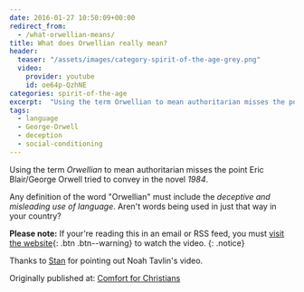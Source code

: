 ```yaml
---
date: 2016-01-27 10:50:09+00:00
redirect_from: 
  - /what-orwellian-means/
title: What does Orwellian really mean?
header:
  teaser: "/assets/images/category-spirit-of-the-age-grey.png"
  video:
    provider: youtube
    id: oe64p-QzhNE
categories: spirit-of-the-age
excerpt:  "Using the term Orwellian to mean authoritarian misses the point.  Any definition of the word must include deceptive and misleading use of language."
tags:
  - language
  - George-Orwell 
  - deception
  - social-conditioning 
---
```


Using the term _Orwellian_ to mean authoritarian misses the point Eric Blair/George Orwell tried to convey in the novel _1984_.

Any definition of the word "Orwellian" must include the _deceptive and misleading use of language_.  Aren't words being used in just that way in your country?

**Please note:** If your're reading this in an email or RSS feed, you must [visit the website](/spirit-of-the-age/what-orwellian-means/){: .btn .btn--warning} to watch the video.
{: .notice}


Thanks to [Stan](http://birdsoftheair.blogspot.com/2016/01/arrogance.html) for pointing out Noah Tavlin's video.

<div>Originally published at: <a href='http://www.alecsatin.com'>Comfort for Christians</a></div>
